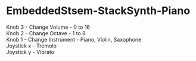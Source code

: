 # EmbeddedStsem-StackSynth-Piano

Knob 3 - Change Volume - 0 to 16  
Knob 2 - Change Octave - 1 to 8  
Knob 1 - Change Instrument - Piano, Violin, Saxophone  
Joystick x - Tremolo  
Joystick y - Vibrato  
